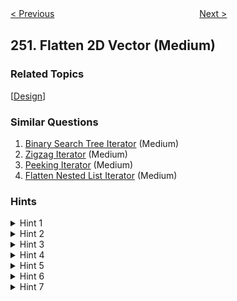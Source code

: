 <!--|This file generated by command(leetcode description); DO NOT EDIT.    |-->
<!--+----------------------------------------------------------------------+-->
<!--|@author    Openset <openset.wang@gmail.com>                           |-->
<!--|@link      https://github.com/openset                                 |-->
<!--|@home      https://github.com/openset/leetcode                        |-->
<!--+----------------------------------------------------------------------+-->

[< Previous](https://github.com/openset/leetcode/tree/master/problems/count-univalue-subtrees "Count Univalue Subtrees")
　　　　　　　　　　　　　　　　
[Next >](https://github.com/openset/leetcode/tree/master/problems/meeting-rooms "Meeting Rooms")

## 251. Flatten 2D Vector (Medium)



### Related Topics
  [[Design](https://github.com/openset/leetcode/tree/master/tag/design/README.md)]

### Similar Questions
  1. [Binary Search Tree Iterator](https://github.com/openset/leetcode/tree/master/problems/binary-search-tree-iterator) (Medium)
  1. [Zigzag Iterator](https://github.com/openset/leetcode/tree/master/problems/zigzag-iterator) (Medium)
  1. [Peeking Iterator](https://github.com/openset/leetcode/tree/master/problems/peeking-iterator) (Medium)
  1. [Flatten Nested List Iterator](https://github.com/openset/leetcode/tree/master/problems/flatten-nested-list-iterator) (Medium)

### Hints
<details>
<summary>Hint 1</summary>
How many variables do you need to keep track?
</details>

<details>
<summary>Hint 2</summary>
Two variables is all you need. Try with <code>x</code> and <code>y</code>.
</details>

<details>
<summary>Hint 3</summary>
Beware of empty rows. It could be the first few rows.
</details>

<details>
<summary>Hint 4</summary>
To write correct code, think about the <a href="https://en.wikipedia.org/wiki/Invariant_(computer_science)" target="_blank">invariant</a> to maintain. What is it?
</details>

<details>
<summary>Hint 5</summary>
The invariant is <code>x</code> and <code>y</code> must always point to a valid point in the 2d vector. Should you maintain your invariant <i>ahead of time</i> or <i>right when you need it</i>?
</details>

<details>
<summary>Hint 6</summary>
Not sure? Think about how you would implement <code>hasNext()</code>. Which is more complex?
</details>

<details>
<summary>Hint 7</summary>
Common logic in two different places should be refactored into a common method.
</details>
